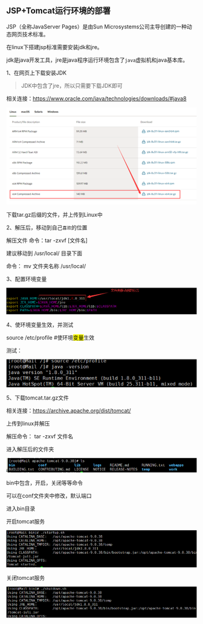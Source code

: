 ## JSP+Tomcat运行环境的部署

JSP（全称JavaServer Pages）是由Sun Microsystems公司主导创建的一种动态网页技术标准。

在linux下搭建jsp标准需要安装jdk和jre。

jdk是java开发工具，jre是java程序运行环境包含了`java`虚拟机和java基本库。

1、在网页上下载安装JDK

> JDK中包含了jre，所以只需要下载JDK即可

相关连接：https://www.oracle.com/java/technologies/downloads/#java8

![image-20211124091900089](images/JSP+Tomcat.assets/image-20211124091900089.png)

下载tar.gz后缀的文件，并上传到Linux中

2、解压后，移动到自己`喜欢`的位置

解压文件    命令：tar -zxvf [文件名]

建议移动到  /usr/local/ 目录下面

命令： mv 文件夹名称 /usr/local/

3、配置环境变量

![image-20211124092501786](images/JSP+Tomcat.assets/image-20211124092501786.png)

4、使环境变量生效，并测试

source /etc/profile   #使环境<mark>变量</mark>生效

测试：

![image-20211124092725417](images/JSP+Tomcat.assets/image-20211124092725417.png)

5、下载tomcat.tar.gz文件

相关连接：https://archive.apache.org/dist/tomcat/

上传到linux并解压

解压命令： tar -zxvf 文件名

进入解压后的文件夹

![image-20211124092952449](images/JSP+Tomcat.assets/image-20211124092952449.png)

bin中包含，开启，关闭等等命令

可以在conf文件夹中修改，默认端口

进入bin目录

开启tomcat服务

![image-20211124093514642](images/JSP+Tomcat.assets/image-20211124093514642.png)

关闭tomcat服务

![image-20240103114048325](images/JSP+Tomcat.assets/image-20240103114048325.png)